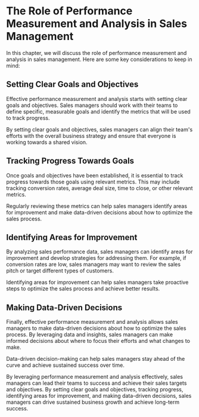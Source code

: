 The Role of Performance Measurement and Analysis in Sales Management
==========================================================================================================================

In this chapter, we will discuss the role of performance measurement and analysis in sales management. Here are some key considerations to keep in mind:

Setting Clear Goals and Objectives
----------------------------------

Effective performance measurement and analysis starts with setting clear goals and objectives. Sales managers should work with their teams to define specific, measurable goals and identify the metrics that will be used to track progress.

By setting clear goals and objectives, sales managers can align their team's efforts with the overall business strategy and ensure that everyone is working towards a shared vision.

Tracking Progress Towards Goals
-------------------------------

Once goals and objectives have been established, it is essential to track progress towards those goals using relevant metrics. This may include tracking conversion rates, average deal size, time to close, or other relevant metrics.

Regularly reviewing these metrics can help sales managers identify areas for improvement and make data-driven decisions about how to optimize the sales process.

Identifying Areas for Improvement
---------------------------------

By analyzing sales performance data, sales managers can identify areas for improvement and develop strategies for addressing them. For example, if conversion rates are low, sales managers may want to review the sales pitch or target different types of customers.

Identifying areas for improvement can help sales managers take proactive steps to optimize the sales process and achieve better results.

Making Data-Driven Decisions
----------------------------

Finally, effective performance measurement and analysis allows sales managers to make data-driven decisions about how to optimize the sales process. By leveraging data and insights, sales managers can make informed decisions about where to focus their efforts and what changes to make.

Data-driven decision-making can help sales managers stay ahead of the curve and achieve sustained success over time.

By leveraging performance measurement and analysis effectively, sales managers can lead their teams to success and achieve their sales targets and objectives. By setting clear goals and objectives, tracking progress, identifying areas for improvement, and making data-driven decisions, sales managers can drive sustained business growth and achieve long-term success.
